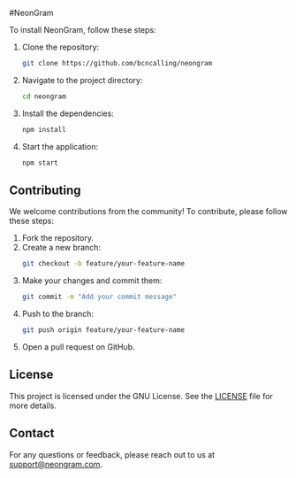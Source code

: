 #NeonGram


To install NeonGram, follow these steps:

1. Clone the repository:
    ```bash
    git clone https://github.com/bcncalling/neongram
    ```
2. Navigate to the project directory:
    ```bash
    cd neongram
    ```
3. Install the dependencies:
    ```bash
    npm install
    ```
4. Start the application:
    ```bash
    npm start
    ```

## Contributing

We welcome contributions from the community! To contribute, please follow these steps:

1. Fork the repository.
2. Create a new branch:
    ```bash
    git checkout -b feature/your-feature-name
    ```
3. Make your changes and commit them:
    ```bash
    git commit -m "Add your commit message"
    ```
4. Push to the branch:
    ```bash
    git push origin feature/your-feature-name
    ```
5. Open a pull request on GitHub.

## License

This project is licensed under the GNU License. See the [LICENSE](LICENSE) file for more details.

## Contact

For any questions or feedback, please reach out to us at support@neongram.com.
